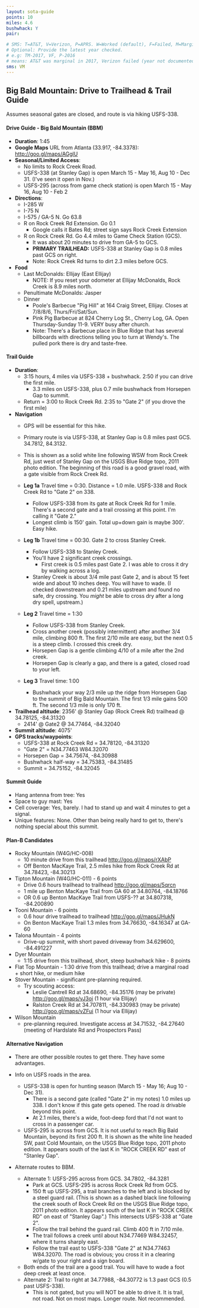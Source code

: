 ```yaml
---
layout: sota-guide
points: 10
miles: 4.6
bushwhack: Y
pair: 

# SMS: T=AT&T, V=Verizon, P=APRS. W=Worked (default), F=Failed, M=Marginal (some failed).
# Optional: Provide the latest year checked.
# e.g: TM-2017, VF, P-2016
# means: AT&T was marginal in 2017, Verizon failed (year not documented), APRS worked in 2016.
sms: VM
---
```

Big Bald Mountain: Drive to Trailhead & Trail Guide
--------------------------------------------------------
Assumes seasonal gates are closed, and route is via hiking USFS-338.
#### Drive Guide - Big Bald Mountain (BBM)
* **Duration**: 1:45
* **Google Maps** URL from Atlanta (33.917, -84.3378): http://goo.gl/maps/AGglU
* **Seasonal/Limited Access**: 
    * No limits to Rock Creek Road.
    * USFS-338 (at Stanley Gap) is open March 15 - May 16, Aug 10 - Dec 31. (I've seen it open in Nov.)
    * USFS-295 (across from game check station) is open March 15 - May 16, Aug 10 - Feb 2
* **Directions**:
    * I-285 W
    * I-75 N
    * I-575 / GA-5 N.  Go 63.8
    * R on Rock Creek Rd Extension. Go 0.1
        * Google calls it Bates Rd; street sign says Rock Creek Extension
    * R on Rock Creek Rd.  Go 4.4 miles to Game Check Station (GCS).
        * It was about 20 minutes to drive from GA-5 to GCS.
        * **PRIMARY TRAILHEAD:** USFS-338 at Stanley Gap is 0.8 miles past GCS on right.
        * Note: Rock Creek Rd turns to dirt 2.3 miles before GCS.
* **Food**
    * Last McDonalds: Ellijay (East Ellijay)
        * NOTE: If you reset your odometer at Ellijay McDonalds, Rock Creek is 8.9 miles north.
    * Penultimate McDonalds: Jasper
    * Dinner
        * Poole's Barbecue "Pig Hill" at 164 Craig Street, Ellijay. Closes at 7/8/8/6, Thurs/Fri/Sat/Sun.
        * Pink Pig Barbecue at 824 Cherry Log St., Cherry Log, GA.  Open Thursday-Sunday 11-9.  VERY busy after church.
        * Note: There's a Barbecue place in Blue Ridge that has several billboards with directions telling you to turn at Wendy's. The pulled pork there is dry and taste-free.

#### Trail Guide

* **Duration**: 
    * 3:15 hours, 4 miles via USFS-338 + bushwhack.  2:50 if you can drive the first mile.
        * 3.3 miles on USFS-338, plus 0.7 mile bushwhack from Horsepen Gap to summit.
    * Return = 3:00 to Rock Creek Rd.  2:35 to "Gate 2" (if you drove the first mile)
* **Navigation** 
    * GPS will be essential for this hike.
    * Primary route is via USFS-338, at Stanley Gap is 0.8 miles past GCS. 34.7812, 84.3132.
    * This is shown as a solid white line following WSW from Rock Creek Rd, just west of Stanley Gap on the USGS Blue Ridge topo, 2011 photo edition.  The beginning of this road is a good gravel road, with a gate visible from Rock Creek Rd.

    * **Leg 1a** Travel time = 0:30. Distance = 1.0 mile. USFS-338 and Rock Creek Rd to "Gate 2" on 338.
        * Follow USFS-338 from its gate at Rock Creek Rd for 1 mile.  There's a second gate and a trail crossing at this point.  I'm calling it "Gate 2."
        * Longest climb is 150' gain. Total up+down gain is maybe 300'. Easy hike.
    * **Leg 1b** Travel time = 00:30. Gate 2 to cross Stanley Creek.
        * Follow USFS-338 to Stanley Creek.
        * You'll have 2 significant creek crossings.
            * First creek is 0.5 miles past Gate 2. I was able to cross it dry by walking across a log.
        * Stanley Creek is about 3/4 mile past Gate 2, and is about 15 feet wide and about 10 inches deep.  You will have to wade.  (I checked downstream and 0.21 miles upstream and found no safe, dry crossing.  You *might* be able to cross dry after a long dry spell, upstream.)      
    * **Leg 2** Travel time = 1:30
        * Follow USFS-338 from Stanley Creek.
        * Cross another creek (possibly intermittent) after another 3/4 mile, climbing 800 ft.  The first 2/10 mile are easy, but the next 0.5 is a steep climb.  I crossed this creek dry.
        * Horsepen Gap is a gentle climbing 4/10 of a mile after the 2nd creek.
        * Horsepen Gap is clearly a gap, and there is a gated, closed road to your left.
     * **Leg 3** Travel time: 1:00
        * Bushwhack your way 2/3 mile up the ridge from Horsepen Gap to the summit of Big Bald Mountain.  The first 1/3 mile gains 500 ft.  The second 1/3 mile is only 170 ft.
* **Trailhead altitude**: 2356' @ Stanley Gap (Rock Creek Rd) trailhead @ 34.78125, -84.31320
    * 2414' @ Gate2 @ 34.77464, -84.32040
* **Summit altitude**: 4075'
* **GPS tracks/waypoints**:
    * USFS-338 at Rock Creek Rd = 34.78120, -84.31320
    * "Gate 2" = N34.77463 W84.32070
    * Horsepen Gap = 34.75674, -84.30988
    * Bushwhack half-way = 34.75383, -84.31485
    * Summit = 34.75152, -84.32045

#### Summit Guide

* Hang antenna from tree: Yes
* Space to guy mast: Yes
* Cell coverage: Yes, barely.  I had to stand up and wait 4 minutes to get a signal.
* Unique features: None.  Other than being really hard to get to, there's nothing special about this summit.

#### Plan-B Candidates

* Rocky Mountain (W4G/HC-008)
    * 10 minute drive from this trailhead http://goo.gl/maps/rXAbP
    * Off Benton MacKaye Trail, 2.5 miles hike from Rock Creek Rd at 34.78423, -84.30213 
* Tipton Mountain (W4G/HC-011) - 6 points
    * Drive 0.6 hours trailhead to trailhead http://goo.gl/maps/5qrcn
    * 1 mile up Benton MacKaye Trail from GA 60 at 34.80764, -84.18766
    * OR 0.6 up Benton MacKaye Trail from USFS-?? at 34.807318, -84.200890
* Tooni Mountain - 6 points
    * 0.6 hour drive trailhead to trailhead http://goo.gl/maps/JHukN
    * On Benton MacKaye Trail 1.3 miles from 34.76630, -84.16347 at GA-60
* Talona Mountain - 4 points
    * Drive-up summit, with short paved driveway from 34.629600, -84.491227
* Dyer Mountain
     * 1:15 drive from this trailhead, short, steep bushwhack hike - 8 points
* Flat Top Mountain - 1:30 drive from this trailhead; drive a marginal road + short hike, or medium hike
* Stover Mountain - significant pre-planning required.
    * Try scouting access:
        * Leslie Cantrell Rd at 34.68690, -84.35176 (may be private) http://goo.gl/maps/vJ3oi (1 hour via Ellijay)
        * Ralston Creek Rd at 34.707811, -84.330983 (may be private) http://goo.gl/maps/vZFui (1 hour via Ellijay)
* Wilson Mountain
    * pre-planning required.  Investigate access at 34.71532, -84.27640 (meeting of Hardslate Rd and Prospectors Pass)

#### Alternative Navigation
* There are other possible routes to get there.  They have some advantages.
* Info on USFS roads in the area.
    * USFS-338 is open for hunting season (March 15 - May 16; Aug 10 - Dec 31).
        * There is a second gate (called "Gate 2" in my notes) 1.0 miles up 338.  I don't know if this gate gets opened.  The road *is* drivable beyond this point.
        * At 2.1 miles, there's a wide, foot-deep ford that I'd not want to cross in a passenger car.
    * USFS-295 is across from GCS.  It is not useful to reach Big Bald Mountain, beyond its first 200 ft. It is shown as the white line headed SW, past Cold Mountain, on the USGS Blue Ridge topo, 2011 photo edition. It appears south of the last K in "ROCK CREEK RD" east of "Stanley Gap".

* Alternate routes to BBM.
    * Alternate 1: USFS-295 across from GCS. 34.7802, -84.3281
        * Park at GCS.  USFS-295 is across Rock Creek Rd from GCS.
        * 150 ft up USFS-295, a trail branches to the left and is blocked by a steel guard rail.  (This is shown as a dashed black line following the creek south of Rock Creek Rd on the USGS Blue Ridge topo, 2011 photo edition. It appears south of the last K in "ROCK CREEK RD" on east of "Stanley Gap".)  This intersects USFS-338 at "Gate 2".
        * Follow the trail behind the guard rail.  Climb 400 ft in 7/10 mile.
        * The trail follows a creek until about N34.77469 W84.32457, where it turns sharply east.
        * Follow the trail east to USFS-338 "Gate 2" at N34.77463 W84.32070.  The road is obvious; you cross it in a clearing w/gate to your right and a sign board.
    * Both ends of the trail are a good trail.  You will have to wade a foot deep creek at least once.
    * Alternate 2: Trail to right at 34.77988, -84.30772 is 1.3 past GCS (0.5 past USFS-338).
        * This is not gated, but you will NOT be able to drive it.  It is trail, not road.  Not on most maps.  Longer route.  Not recommended.
